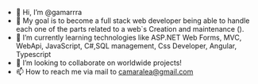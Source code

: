 - 👋 Hi, I’m @gamarrra
- 👀 My goal is to become a full stack web developer being able to handle each one of the parts related to a web`s Creation and maintenance ().
- 🌱 I’m currently learning technologies like ASP.NET Web Forms, MVC, WebApi, JavaScript, C#,SQL management, Css Developer, Angular, Typescript
- 💞️ I’m looking to collaborate on worldwide projects!
- 📫 How to reach me via mail to camaralea@gmail.com

<!---
gamarrra/gamarrra is a ✨ special ✨ repository because its `README.md` (this file) appears on your GitHub profile.
You can click the Preview link to take a look at your changes.
--->
